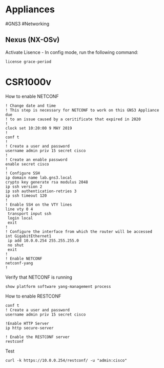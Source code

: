 # Appliances
#GNS3 #Networking 

## Nexus (NX-OSv)
Activate Lisence - In config mode, run the following command:
```
license grace-period
```

# CSR1000v
How to enable NETCONF
```
! Change date and time
! This step is necessary for NETCONF to work on this GNS3 Appliance due
! to an issue caused by a ceritificate that expired in 2020
!
clock set 10:20:00 9 MAY 2019
!
conf t
!
! Create a user and password
username admin priv 15 secret cisco
!
! Create an enable password
enable secret cisco
!
! Configure SSH
ip domain name lab.gns3.local
crypto key generate rsa modulus 2048
ip ssh version 2
ip ssh authentication-retries 3
ip ssh timeout 120
!
! Enable SSH on the VTY lines
line vty 0 4
 transport input ssh
 login local
 exit
!
! Configure the interface from which the router will be accessed
int GigabitEthernet1
 ip add 10.0.0.254 255.255.255.0
 no shut
 exit
!
! Enable NETCONF
netconf-yang
!

```

Verify that NETCONF is running
```
show platform software yang-management process
```


How to enable RESTCONF
```
conf t
! Create a user and password
username admin priv 15 secret cisco

!Enable HTTP Server
ip http secure-server

! Enable the RESTCONF server
restconf
```

Test
```
curl -k https://10.0.0.254/restconf/ -u "admin:cisco"
```